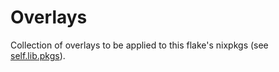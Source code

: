 # Overlays

Collection of overlays to be applied to this flake's nixpkgs (see
[self.lib.pkgs](../lib/pkgs/default.nix)).
